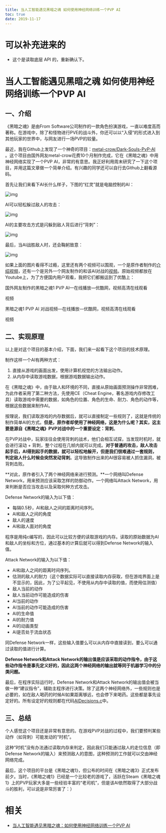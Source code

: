 ```yaml
---
title: 当人工智能遇见黑暗之魂 如何使用神经网络训练一个PVP AI
toc: true
date: 2019-11-17
---
```

# 可以补充进来的

- 这个是读取底层 API 的，重新确认下。

# 当人工智能遇见黑暗之魂 如何使用神经网络训练一个PVP AI


## 一、介绍

《黑暗之魂》是由From Software公司制作的一款角色扮演游戏，一直以难度高而著称。在游戏中，除了和怪物进行PVE的战斗外，你还可以以“入侵”的形式进入到其他玩家的世界中，与网友进行一场PVP的较量。

最近，我在Github上发现了一个神奇的项目：[metal-crow/Dark-Souls-PvP-AI](https://link.zhihu.com/?target=https%3A//github.com/metal-crow/Dark-Souls-PvP-AI) 。这个项目由国外网友metal-crow花费10个月制作完成，它在《黑暗之魂》中用神经网络实现了一个PVP AI，非常的有意思。我正好利用周末研究了一下这个项目，并用这篇文章做一个简单介绍。有兴趣的同学还可以自行去Github上翻看源码。

首先让我们来看下AI长什么样子，下图的“红灵”就是电脑控制的AI：

![img](https://pic4.zhimg.com/v2-a5d66a90ea24202a1cd246d3db69bbcb_b.jpg)

AI可以轻松躲过敌人的攻击：

![img](https://pic2.zhimg.com/v2-c69be0090ceaedf29760abc36a842411_b.jpg)

AI的主要攻击方式是闪躲到敌人背后进行“背刺”：

![img](https://pic4.zhimg.com/v2-b5ab3796af9a98122d75de488d80219b_b.jpg)

最后，当AI战胜敌人时，还会鞠躬致意：

![img](https://pic3.zhimg.com/v2-bb5f99d9646507e03d99fc12707d1bc2_b.jpg)

如果上面的图片看得不过瘾，这里还有两个视频可以围观，一个是原作者制作的[介绍视频](https://link.zhihu.com/?target=https%3A//www.youtube.com/watch%3Fv%3DxPrB8jJ4oGU)，还有一个是另外一个网友制作的和该AI对战的[视频](https://link.zhihu.com/?target=https%3A//www.youtube.com/watch%3Fv%3DS65DWqqn5gE)。原始视频都放在Youtube上，为了方便国内用户观看，我把它们都搬运到了优酷上：



国外网友制作的黑暗之魂1 PVP AI—在线播放—优酷网，视频高清在线观看

视频





黑暗之魂1 PVP AI 对战视频—在线播放—优酷网，视频高清在线观看

视频



## 二、实现原理

以上是对这个项目的基本介绍，下面，我们来一起看下这个项目的技术原理。

制作这样一个AI有两种方式：

1. 直接从游戏的画面出发，使用计算机视觉的方法输出动作。
2. 从内存中读取游戏数据，根据游戏数据输出动作。

在《黑暗之魂》中，由于敌人和环境的不同，直接从原始画面预测操作非常困难，为此作者采用了第二种方法，先使用CE（Cheat Engine，著名游戏内存修改工具）读取游戏中需要的数据，如角色的位置、角色的生命、耐力、角色的动作等，根据这些数据来制作AI。

按理说，我们读取游戏的内存数据后，就可以直接制定一些规则了，这就是传统的制作简单AI的方式。**但是，原作者却使用了神经网络，这是为什么呢？其实，这主要是源自《黑暗之魂》PVP对战中的一个重要设定：背刺**。

在PVP对战中，玩家往往会使用背刺的战术，他们会相互试探，当发现时机时，就会进行滚动 + 背刺，整个过程在几帧内就可以完成。**对于普通的攻击，敌人攻击起手后，AI得到起手的数据，就可以轻松地躲开，但是我们很难通过一套规则，判定敌人什么时候会突然发动背刺**。这导致制作出来的AI很容易被人抓住漏洞，被背刺击败。

**对此，原作者引入了两个神经网络来进行预测。**一个网络叫Defense Network，用来预测应该采取怎样的防御动作。一个网络叫Attack Network，用来判断是否应当攻击以及采取何种方式攻击。

Defense Network的输入为以下值：

- 每隔0.5秒，AI和敌人之间的距离时间序列。
- AI和敌人之间的角度
- 敌人的速度
- AI和敌人面对的角度

程序是用纯c编写的，因此可以比较方便的读取游戏的内存。读取的原始数据为AI和敌人的坐标和方位，通过基本的计算后就可以得到Defense Network的输入值。

Attack Network的输入为以下值：

- AI和敌人之间的距离时间序列。
- 估测的敌人的耐力（这个数据实际可以直接读取内存获取，但在游戏界面上是不显示的，因此，为了公平起见，不使用从内存中读取的值，而使用估测值）
- 敌人当前的动作
- 敌人当前动作可能造成的伤害
- AI当前的动作
- AI当前的动作可能造成的伤害
- AI的生命值
- AI的耐力值
- AI的动画类型
- AI是否处于流血状态

同Defense Network一样，这些输入值要么可以从内存中直接读到，要么可以通过读取的值进行计算。

**Defense Network和Attack Network的输出值是应该采取的动作指令，由于这些动作指令是事先定义好的，因此这两个神经网络的输出就等同于机器学习中的分类问题。**

最后，在程序实际运行时，Defense Network和Attack Network的输出值会被当做一种“建议指令”，辅助主程序进行决策。除了这两个神经网络外，一些规则也是必要的，如在敌人喝药的时候AI如果距离够远，也会停下来喝药。这些都是事先设定好的。所有设定好的规则都在代码[AIDecisions.c](https://link.zhihu.com/?target=https%3A//github.com/metal-crow/Dark-Souls-PvP-AI/blob/master/Dark%2520Souls%2520AI%2520C/AIDecisions.c)中。

## 三、总结

个人感觉这个项目还是非常有意思的。在游戏PVP对战的过程中，我们要预判某些动作（如背刺）可能发动的“时机”。

这种“时机”没有办法通过读取内存来判定，因此我们只能通过敌人的走位信息（即Defense Network的输入）来预测敌人的意图，这种预测的工作就可以交由神经网络完成。

最后，这个项目的平台是《黑暗之魂1》，但公布的时间在《黑暗之魂3》正式发布前夕。当时，《黑暗之魂1》已经是一个比较老的游戏了，活跃在Steam《黑暗之魂1》上的PVP玩家大多是一些经验丰富的“老司机”，但是该AI依然取得了大部分战斗的胜利，可以说是非常厉害了：）


# 相关

- [当人工智能遇见黑暗之魂：如何使用神经网络训练一个PVP AI](https://zhuanlan.zhihu.com/p/27657068)
